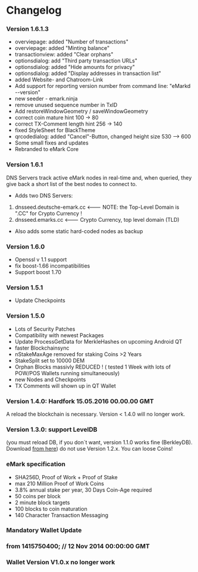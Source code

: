 # Changelog

### Version 1.6.1.3 ###
- overviepage: added "Number of transactions"
- overviepage: added "Minting balance"
- transactionview: added "Clear orphans"
- optionsdialog: add "Third party transaction URLs"
- optionsdialog: added "Hide amounts for privacy"
- optionsdialog: added "Display addresses in transaction list"
- added Website- and Chatroom-Link
- Add support for reporting version number from command line: "eMarkd --version"
- new seeder - emark.ninja
- remove unused sequence number in TxID
- Add restoreWindowGeometry / saveWindowGeometry
- correct coin mature hint 100 -> 80
- correct TX-Comment length hint 256 -> 140
- fixed StyleSheet for BlackTheme
- qrcodedialog: added "Cancel"-Button, changed height size 530 --> 600
- Some small fixes and updates
- Rebranded to eMark Core

### Version 1.6.1 ###
  DNS Servers track active eMark nodes in real-time and,
  when queried, they give back a short list of the best nodes to connect to.
- Adds two DNS Servers:
1. dnsseed.deutsche-emark.cc	<--- NOTE: the Top-Level Domain is  ".CC" for Crypto Currency ! 
1. dnsseed.emarks.cc		<---	Crypto Currency, top level domain (TLD)    

 - Also adds some static hard-coded nodes as backup
 
### Version 1.6.0 ###
- Openssl v 1.1 support
- fix boost-1.66 incompatibilities
- Support boost 1.70

### Version 1.5.1 ###
- Update Checkpoints

### Version 1.5.0 ###
- Lots of Security Patches
- Compatibility with newest Packages
- Update ProcessGetData for MerkleHashes on upcoming Android QT
- faster Blockchainsync
- nStakeMaxAge removed for staking Coins >2 Years
- StakeSplit set to 10000 DEM
- Orphan Blocks massivly REDUCED ! ( tested 1 Week with lots of POW/POS Wallets running simultaneously)
- new Nodes and Checkpoints
- TX Comments will shown up in QT Wallet

### Version 1.4.0: Hardfork 15.05.2016 00.00.00 GMT 
A reload the blockchain is necessary.
Version < 1.4.0 will no longer work.

### Version 1.3.0: support LevelDB 
(you must reload DB, if you don´t want, version 1.1.0 works fine (BerkleyDB). Download [from here](https://github.com/emarkproject/eMark/releases ))
do not use Version 1.2.x. You can loose Coins!

### eMark specification ###
- SHA256D, Proof of Work + Proof of Stake
- max 210 Million Proof of Work Coins
- 3.8% annual stake per year, 30 Days Coin-Age required
- 50 coins per block
- 2 minute block targets
- 100 blocks to coin maturation
- 140 Character Transaction Messaging

### Mandatory Wallet Update ###
### from 1415750400; // 12 Nov 2014 00:00:00 GMT ###
### Wallet Version V1.0.x no longer work ###
